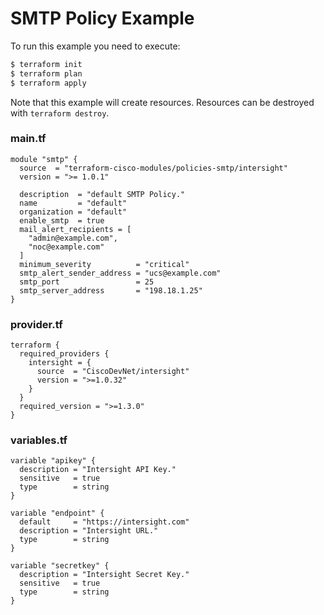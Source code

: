 <!-- BEGIN_TF_DOCS -->
# SMTP Policy Example

To run this example you need to execute:

```bash
$ terraform init
$ terraform plan
$ terraform apply
```

Note that this example will create resources. Resources can be destroyed with `terraform destroy`.

### main.tf
```hcl
module "smtp" {
  source  = "terraform-cisco-modules/policies-smtp/intersight"
  version = ">= 1.0.1"

  description  = "default SMTP Policy."
  name         = "default"
  organization = "default"
  enable_smtp  = true
  mail_alert_recipients = [
    "admin@example.com",
    "noc@example.com"
  ]
  minimum_severity          = "critical"
  smtp_alert_sender_address = "ucs@example.com"
  smtp_port                 = 25
  smtp_server_address       = "198.18.1.25"
}
```

### provider.tf
```hcl
terraform {
  required_providers {
    intersight = {
      source  = "CiscoDevNet/intersight"
      version = ">=1.0.32"
    }
  }
  required_version = ">=1.3.0"
}
```

### variables.tf
```hcl
variable "apikey" {
  description = "Intersight API Key."
  sensitive   = true
  type        = string
}

variable "endpoint" {
  default     = "https://intersight.com"
  description = "Intersight URL."
  type        = string
}

variable "secretkey" {
  description = "Intersight Secret Key."
  sensitive   = true
  type        = string
}
```
<!-- END_TF_DOCS -->